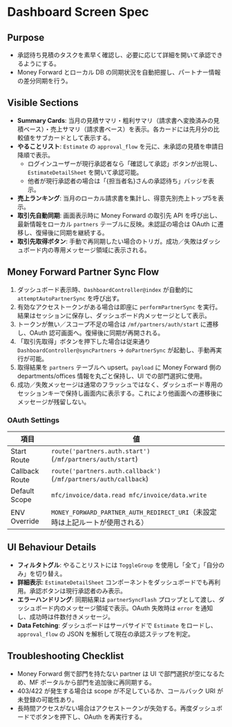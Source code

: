 # Dashboard Screen Spec

## Purpose
- 承認待ち見積のタスクを素早く確認し、必要に応じて詳細を開いて承認できるようにする。
- Money Forward とローカル DB の同期状況を自動把握し、パートナー情報の差分同期を行う。

## Visible Sections
- **Summary Cards**: 当月の見積サマリ・粗利サマリ（請求書へ変換済みの見積ベース）・売上サマリ（請求書ベース）を表示。各カードには先月分の比較値をサブカードとして表示する。
- **やることリスト**: `Estimate` の `approval_flow` を元に、未承認の見積を申請日降順で表示。
  - ログインユーザーが現行承認者なら「確認して承認」ボタンが出現し、`EstimateDetailSheet` を開いて承認可能。
  - 他者が現行承認者の場合は「{担当者名}さんの承認待ち」バッジを表示。
- **売上ランキング**: 当月のローカル請求書を集計し、得意先別売上トップ5を表示。
- **取引先自動同期**: 画面表示時に Money Forward の取引先 API を呼び出し、最新情報をローカル `partners` テーブルに反映。未認証の場合は OAuth に遷移し、復帰後に同期を継続する。
- **取引先取得ボタン**: 手動で再同期したい場合のトリガ。成功／失敗はダッシュボード内の専用メッセージ領域に表示される。

## Money Forward Partner Sync Flow
1. ダッシュボード表示時、`DashboardController@index` が自動的に `attemptAutoPartnerSync` を呼び出す。
2. 有効なアクセストークンがある場合は即座に `performPartnerSync` を実行。結果はセッションに保存し、ダッシュボード内メッセージとして表示。
3. トークンが無い／スコープ不足の場合は `/mf/partners/auth/start` に遷移し、OAuth 認可画面へ。復帰後に同期が再開される。
4. 「取引先取得」ボタンを押下した場合は従来通り `DashboardController@syncPartners` → `doPartnerSync` が起動し、手動再実行が可能。
5. 取得結果を `partners` テーブルへ upsert。`payload` に Money Forward 側の departments/offices 情報を丸ごと保持し、UI での部門選択に使用。
6. 成功／失敗メッセージは通常のフラッシュではなく、ダッシュボード専用のセッションキーで保持し画面内に表示する。これにより他画面への遷移後にメッセージが残留しない。

### OAuth Settings
| 項目 | 値 |
| --- | --- |
| Start Route | `route('partners.auth.start')` (`/mf/partners/auth/start`) |
| Callback Route | `route('partners.auth.callback')` (`/mf/partners/auth/callback`) |
| Default Scope | `mfc/invoice/data.read mfc/invoice/data.write` |
| ENV Override | `MONEY_FORWARD_PARTNER_AUTH_REDIRECT_URI`（未設定時は上記ルートが使用される） |

## UI Behaviour Details
- **フィルタトグル**: やることリストには `ToggleGroup` を使用し「全て」「自分のみ」を切り替え。
- **詳細表示**: `EstimateDetailSheet` コンポーネントをダッシュボードでも再利用。承認ボタンは現行承認者のみ表示。
- **エラーハンドリング**: 同期結果は `partnerSyncFlash` プロップとして渡し、ダッシュボード内のメッセージ領域で表示。OAuth 失敗時は `error` を通知し、成功時は件数付きメッセージ。
- **Data Fetching**: ダッシュボードはサーバサイドで `Estimate` をロードし、`approval_flow` の JSON を解析して現在の承認ステップを判定。

## Troubleshooting Checklist
- Money Forward 側で部門を持たない partner は UI で部門選択が空になるため、MF ポータルから部門を追加後に再同期する。
- 403/422 が発生する場合は scope が不足しているか、コールバック URI が未登録の可能性あり。
- 長時間アクセスがない場合はアクセストークンが失効する。再度ダッシュボードでボタンを押下し、OAuth を再実行する。
